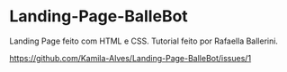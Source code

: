 # Landing-Page-BalleBot
Landing Page feito com HTML e CSS. Tutorial feito por Rafaella Ballerini.

https://github.com/Kamila-Alves/Landing-Page-BalleBot/issues/1
